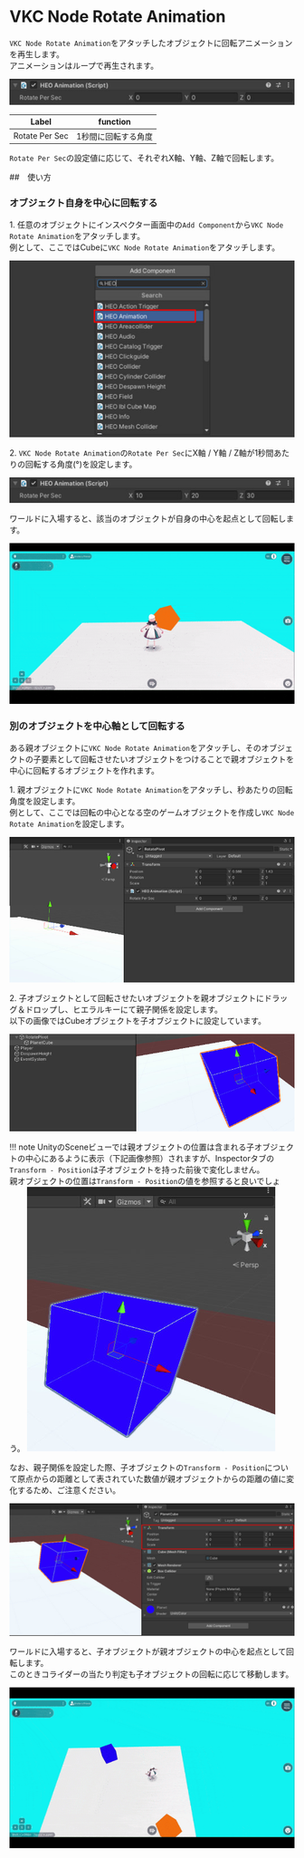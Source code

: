 # VKC Node Rotate Animation

`VKC Node Rotate Animation`をアタッチしたオブジェクトに回転アニメーションを再生します。<br>
アニメーションはループで再生されます。

![HEOAnimation_1](img/HEOAnimation_1.jpg)

| Label | function |
| ---- | ---- | 
| Rotate Per Sec |1秒間に回転する角度 |

`Rotate Per Sec`の設定値に応じて、それぞれX軸、Y軸、Z軸で回転します。

##　使い方

### オブジェクト自身を中心に回転する

1\. 任意のオブジェクトにインスペクター画面中の`Add Component`から`VKC Node Rotate Animation`をアタッチします。<br>
例として、ここではCubeに`VKC Node Rotate Animation`をアタッチします。

![HEOAnimation_2](img/HEOAnimation_2.jpg)

2\. `VKC Node Rotate Animation`の`Rotate Per Sec`にX軸 / Y軸 / Z軸が1秒間あたりの回転する角度(°)を設定します。

![HEOAnimation_3](img/HEOAnimation_3.jpg)

ワールドに入場すると、該当のオブジェクトが自身の中心を起点として回転します。

![HEOAnimation_Result_1](img/HEOAnimation_Result_1.gif)

### 別のオブジェクトを中心軸として回転する

ある親オブジェクトに`VKC Node Rotate Animation`をアタッチし、そのオブジェクトの子要素として回転させたいオブジェクトをつけることで親オブジェクトを中心に回転するオブジェクトを作れます。

1\. 親オブジェクトに`VKC Node Rotate Animation`をアタッチし、秒あたりの回転角度を設定します。<br>
例として、ここでは回転の中心となる空のゲームオブジェクトを作成し`VKC Node Rotate Animation`を設定します。

![HEOAnimation_4](img/HEOAnimation_4.jpg)

2\. 子オブジェクトとして回転させたいオブジェクトを親オブジェクトにドラッグ＆ドロップし、ヒエラルキーにて親子関係を設定します。<br>
以下の画像ではCubeオブジェクトを子オブジェクトに設定しています。

![HEOAnimation_5](img/HEOAnimation_5.jpg)

!!! note
    UnityのSceneビューでは親オブジェクトの位置は含まれる子オブジェクトの中心にあるように表示（下記画像参照）されますが、Inspectorタブの`Transform - Position`は子オブジェクトを持った前後で変化しません。<br>
    親オブジェクトの位置は`Transform - Position`の値を参照すると良いでしょう。
![HEOAnimation_6](img/HEOAnimation_6.jpg)

なお、親子関係を設定した際、子オブジェクトの`Transform - Position`について原点からの距離として表されていた数値が親オブジェクトからの距離の値に変化するため、ご注意ください。

![HEOAnimation_7](img/HEOAnimation_7.jpg)

ワールドに入場すると、子オブジェクトが親オブジェクトの中心を起点として回転します。<br>
このときコライダーの当たり判定も子オブジェクトの回転に応じて移動します。

![HEOAnimation_Result_2](img/HEOAnimation_Result_2.gif)